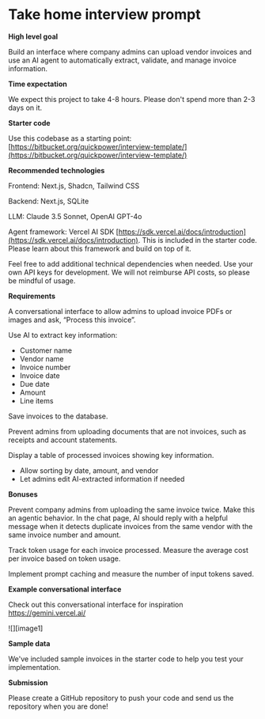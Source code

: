 # Take home interview prompt

**High level goal**

Build an interface where company admins can upload vendor invoices and use an AI agent to automatically extract, validate, and manage invoice information.

**Time expectation** 

We expect this project to take 4-8 hours. Please don't spend more than 2-3 days on it.

**Starter code**

Use this codebase as a starting point: [https://bitbucket.org/quickpower/interview-template/](https://bitbucket.org/quickpower/interview-template/)

**Recommended technologies**

Frontend: Next.js, Shadcn, Tailwind CSS

Backend: Next.js, SQLite

LLM: Claude 3.5 Sonnet, OpenAI GPT-4o

Agent framework: Vercel AI SDK [https://sdk.vercel.ai/docs/introduction](https://sdk.vercel.ai/docs/introduction). This is included in the starter code. Please learn about this framework and build on top of it.

Feel free to add additional technical dependencies when needed. Use your own API keys for development. We will not reimburse API costs, so please be mindful of usage.

**Requirements**

A conversational interface to allow admins to upload invoice PDFs or images and ask, “Process this invoice”. 

Use AI to extract key information:

* Customer name  
* Vendor name  
* Invoice number  
* Invoice date  
* Due date  
* Amount  
* Line items

Save invoices to the database.

Prevent admins from uploading documents that are not invoices, such as receipts and account statements. 

Display a table of processed invoices showing key information.

* Allow sorting by date, amount, and vendor  
* Let admins edit AI-extracted information if needed

**Bonuses**

Prevent company admins from uploading the same invoice twice. Make this an agentic behavior. In the chat page, AI should reply with a helpful message when it detects duplicate invoices from the same vendor with the same invoice number and amount. 

Track token usage for each invoice processed. Measure the average cost per invoice based on token usage.

Implement prompt caching and measure the number of input tokens saved.

**Example conversational interface**

Check out this conversational interface for inspiration https://gemini.vercel.ai/

![][image1]

**Sample data**

We've included sample invoices in the starter code to help you test your implementation.

**Submission**

Please create a GitHub repository to push your code and send us the repository when you are done\!

